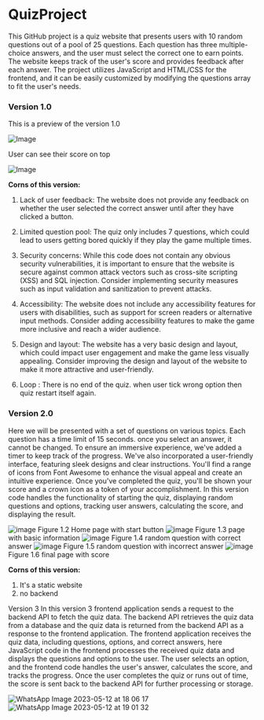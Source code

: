# QuizProject
This GitHub project is a quiz website that presents users with 10 random questions out of a pool of 25 questions. Each question has three multiple-choice answers, and the user must select the correct one to earn points. The website keeps track of the user's score and provides feedback after each answer. The project utilizes JavaScript and HTML/CSS for the frontend, and it can be easily customized by modifying the questions array to fit the user's needs.

<h3>Version 1.0</h3>

This is a preview of the version 1.0

![Image](https://user-images.githubusercontent.com/55691960/235436586-64003c36-56ed-4cdd-8c49-2a6275445360.png)

User can see their score on top

![Image](https://user-images.githubusercontent.com/55691960/235436616-5744c08f-1097-4685-ace1-c39d7e3e050c.png)

**Corns of this version:**

1. Lack of user feedback: The website does not provide any feedback on whether the user selected the correct answer until after they have clicked a button. 

2. Limited question pool: The quiz only includes 7 questions, which could lead to users getting bored quickly if they play the game multiple times.

3. Security concerns: While this code does not contain any obvious security vulnerabilities, it is important to ensure that the website is secure against common attack vectors such as cross-site scripting (XSS) and SQL injection. Consider implementing security measures such as input validation and sanitization to prevent attacks.

4. Accessibility: The website does not include any accessibility features for users with disabilities, such as support for screen readers or alternative input methods. Consider adding accessibility features to make the game more inclusive and reach a wider audience.

5. Design and layout: The website has a very basic design and layout, which could impact user engagement and make the game less visually appealing. Consider improving the design and layout of the website to make it more attractive and user-friendly.

6. Loop : There is no end of the quiz. when user tick wrong option then quiz restart itself again.

<h3>Version 2.0</h3>
Here we will be presented with a set of questions on various topics. Each question has a time limit of 15 seconds. once you select an answer, it cannot be changed. To ensure an immersive experience, we've added a timer to keep track of the progress. We've also incorporated a user-friendly interface, featuring sleek designs and clear instructions. You'll find a range of icons from Font Awesome to enhance the visual appeal and create an intuitive experience. Once you've completed the quiz, you'll be shown your score and a crown icon as a token of your accomplishment. In this version code handles the functionality of starting the quiz, displaying random questions and options, tracking user answers, calculating the score, and displaying the result.

![image](https://github.com/starksid3000/QuizProject/assets/55691960/513bd061-7236-426d-b3c7-ef145903de97)
Figure 1.2 Home page with start button
![image](https://github.com/starksid3000/QuizProject/assets/55691960/3ea14015-7e7e-46c0-91ac-ba20c29c4195)
Figure 1.3 page with basic information
![image](https://github.com/starksid3000/QuizProject/assets/55691960/490cd50b-c766-4e89-bad5-672bafa0b322)
Figure 1.4 random question with correct answer
![image](https://github.com/starksid3000/QuizProject/assets/55691960/00b37df0-e300-412f-8f45-27257027f3a8)
Figure 1.5 random question with incorrect answer
![image](https://github.com/starksid3000/QuizProject/assets/55691960/9f6855b9-37a9-4a0b-a66f-592cc8488c00)
Figure 1.6 final page with score

**Corns of this version:**
1. It's a static website 
2. no backend

Version 3
In this version 3 frontend application sends a request to the backend API to fetch the quiz data. The backend API retrieves the quiz data from a database and the quiz data is returned from the backend API as a response to the frontend application. The frontend application receives the quiz data, including questions, options, and correct answers, here JavaScript code in the frontend processes the received quiz data and displays the questions and options to the user. The user selects an option, and the frontend code handles the user's answer, calculates the score, and tracks the progress. Once the user completes the quiz or runs out of time, the score is sent back to the backend API for further processing or storage.

![WhatsApp Image 2023-05-12 at 18 06 17](https://github.com/starksid3000/QuizProject/assets/55691960/6efa2606-f371-40e5-8eb1-305f36343e0e)
![WhatsApp Image 2023-05-12 at 19 01 32](https://github.com/starksid3000/QuizProject/assets/55691960/77c64b90-84ff-4c5d-801b-d29afece3d93)

